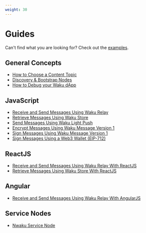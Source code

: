 ```yaml
---
weight: 30
---
```


# Guides

Can't find what you are looking for?
Check out the [examples](/docs/examples/).

## General Concepts

- [How to Choose a Content Topic](./01_choose_content_topic/)
- [Discovery & Bootstrap Nodes](./discovery_bootstrap/)
- [How to Debug your Waku dApp](./debug/)

## JavaScript

- [Receive and Send Messages Using Waku Relay](./02_relay_receive_send_messages/)
- [Retrieve Messages Using Waku Store](./03_store_retrieve_messages/)
- [Send Messages Using Waku Light Push](./06_light_push_send_messages/)
- [Encrypt Messages Using Waku Message Version 1](./04_encrypt_messages_version_1/)
- [Sign Messages Using Waku Message Version 1](./05_sign_messages_version_1/)
- [Sign Messages Using a Web3 Wallet (EIP-712)](./sign_messages_web3_eip712/)

## ReactJS

- [Receive and Send Messages Using Waku Relay With ReactJS](./07_reactjs_relay/)
- [Retrieve Messages Using Waku Store With ReactJS](./08_reactjs_store/)

## Angular

- [Receive and Send Messages Using Waku Relay With AngularJS](./angular_relay/)

## Service Nodes

- [Nwaku Service Node](./nwaku/)
